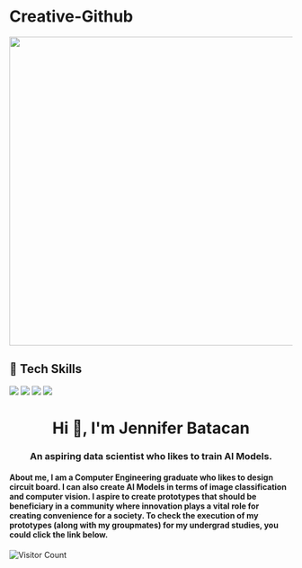 # Creative-Github

<p align="center">
  <img src="https://images.unsplash.com/photo-1586920740099-f3ceb65bc51e?fm=jpg&q=60&w=3000&ixlib=rb-4.1.0&ixid=M3wxMjA3fDB8MHxzZWFyY2h8MTF8fGFyZHVpbm98ZW58MHx8MHx8fDA%3D" width=1000; height= 550" style="display:block; margin:auto;">
</p>

## 🧰 Tech Skills

<img src="https://img.shields.io/badge/Python-3776AB?style=for-the-badge&logo=python&logoColor=white" /> <img src="https://img.shields.io/badge/JavaScript-F7DF1E?style=for-the-badge&logo=javascript&logoColor=black" /> <img src="https://img.shields.io/badge/React-20232A?style=for-the-badge&logo=react&logoColor=61DAFB" /> <img src="https://img.shields.io/badge/Docker-2496ED?style=for-the-badge&logo=docker&logoColor=white" />

<h1 align="center">Hi 👋, I'm Jennifer Batacan</h1>
<h3 align="center">An aspiring data scientist who likes to train AI Models.</h3>
<h4 align="left">About me, I am a Computer Engineering graduate who likes to design circuit board. I can also create AI Models in terms of image classification and computer vision. I aspire to create prototypes that should be beneficiary in a community where innovation plays a vital role for creating convenience for a society. To check the execution of my prototypes (along with my groupmates) for my undergrad studies, you could click the link below.
</h4>

![Visitor Count](https://komarev.com/ghpvc/?username=swift27-29&style=flat-square&color=green)
